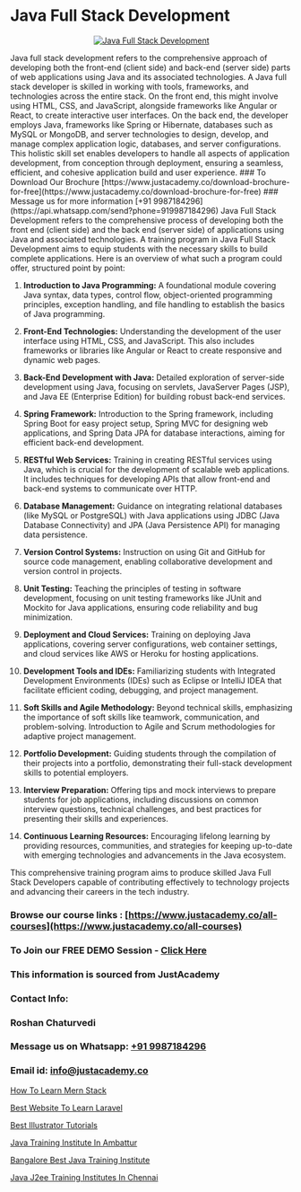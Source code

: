 # Java Full Stack Development

<p align="center">
  <a href="https://justacademy.co/program-detail/full-stack-web-development">
    <img src="https://justacademy.co/storage2/program_images/1704700371.webp" alt="Java Full Stack Development">
  </a>
</p>
Java full stack development refers to the comprehensive approach of developing both the front-end (client side) and back-end (server side) parts of web applications using Java and its associated technologies. A Java full stack developer is skilled in working with tools, frameworks, and technologies across the entire stack. On the front end, this might involve using HTML, CSS, and JavaScript, alongside frameworks like Angular or React, to create interactive user interfaces. On the back end, the developer employs Java, frameworks like Spring or Hibernate, databases such as MySQL or MongoDB, and server technologies to design, develop, and manage complex application logic, databases, and server configurations. This holistic skill set enables developers to handle all aspects of application development, from conception through deployment, ensuring a seamless, efficient, and cohesive application build and user experience.
### To Download Our Brochure [https://www.justacademy.co/download-brochure-for-free](https://www.justacademy.co/download-brochure-for-free)
### Message us for more information [+91 9987184296](https://api.whatsapp.com/send?phone=919987184296)
Java Full Stack Development refers to the comprehensive process of developing both the front end (client side) and the back end (server side) of applications using Java and associated technologies. A training program in Java Full Stack Development aims to equip students with the necessary skills to build complete applications. Here is an overview of what such a program could offer, structured point by point:

1) **Introduction to Java Programming:** A foundational module covering Java syntax, data types, control flow, object-oriented programming principles, exception handling, and file handling to establish the basics of Java programming.

2) **Front-End Technologies:** Understanding the development of the user interface using HTML, CSS, and JavaScript. This also includes frameworks or libraries like Angular or React to create responsive and dynamic web pages.

3) **Back-End Development with Java:** Detailed exploration of server-side development using Java, focusing on servlets, JavaServer Pages (JSP), and Java EE (Enterprise Edition) for building robust back-end services.

4) **Spring Framework:** Introduction to the Spring framework, including Spring Boot for easy project setup, Spring MVC for designing web applications, and Spring Data JPA for database interactions, aiming for efficient back-end development.

5) **RESTful Web Services:** Training in creating RESTful services using Java, which is crucial for the development of scalable web applications. It includes techniques for developing APIs that allow front-end and back-end systems to communicate over HTTP.

6) **Database Management:** Guidance on integrating relational databases (like MySQL or PostgreSQL) with Java applications using JDBC (Java Database Connectivity) and JPA (Java Persistence API) for managing data persistence.

7) **Version Control Systems:** Instruction on using Git and GitHub for source code management, enabling collaborative development and version control in projects.

8) **Unit Testing:** Teaching the principles of testing in software development, focusing on unit testing frameworks like JUnit and Mockito for Java applications, ensuring code reliability and bug minimization.

9) **Deployment and Cloud Services:** Training on deploying Java applications, covering server configurations, web container settings, and cloud services like AWS or Heroku for hosting applications.

10) **Development Tools and IDEs:** Familiarizing students with Integrated Development Environments (IDEs) such as Eclipse or IntelliJ IDEA that facilitate efficient coding, debugging, and project management.

11) **Soft Skills and Agile Methodology:** Beyond technical skills, emphasizing the importance of soft skills like teamwork, communication, and problem-solving. Introduction to Agile and Scrum methodologies for adaptive project management.

12) **Portfolio Development:** Guiding students through the compilation of their projects into a portfolio, demonstrating their full-stack development skills to potential employers.

13) **Interview Preparation:** Offering tips and mock interviews to prepare students for job applications, including discussions on common interview questions, technical challenges, and best practices for presenting their skills and experiences.

14) **Continuous Learning Resources:** Encouraging lifelong learning by providing resources, communities, and strategies for keeping up-to-date with emerging technologies and advancements in the Java ecosystem.

This comprehensive training program aims to produce skilled Java Full Stack Developers capable of contributing effectively to technology projects and advancing their careers in the tech industry.

### Browse our course links : [https://www.justacademy.co/all-courses](https://www.justacademy.co/all-courses) 
### To Join our FREE DEMO Session - [Click Here](https://www.justacademy.co/register-for-course-demo)


### This information is sourced from JustAcademy
### Contact Info:
### Roshan Chaturvedi
### Message us on Whatsapp: [+91 9987184296](https://api.whatsapp.com/send?phone=919987184296)
### Email id: [info@justacademy.co](mailto:info@justacademy.co)
                
[How To Learn Mern Stack](https://www.linkedin.com/pulse/how-learn-mern-stack-justacademy-boston-d3lkc/)

[Best Website To Learn Laravel](https://www.linkedin.com/pulse/best-website-learn-laravel-justacademy-hyderabad-qmo2c?trackingId=d%2Bd5y9SBfJPwzyvxgIUCXA%3D%3D&lipi=urn%3Ali%3Apage%3Ad_flagship3_company_admin%3BIabnSlYPS7K8e0EtwSHvsQ%3D%3D)

[Best Illustrator Tutorials](https://medium.com/@akanshapatil/best-illustrator-tutorials-023614636563)

[Java Training Institute In Ambattur](https://medium.com/@ranepooja/java-training-institute-in-ambattur-220a2f290199)

[Bangalore Best Java Training Institute](https://justacademyin.github.io/justacademy/bangalore-best-java-training-institute)

[Java J2ee Training Institutes In Chennai](https://justacademyin.github.io/justacademy/java-j2ee-training-institutes-in-chennai)

